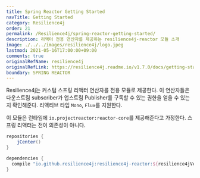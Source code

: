 ```yaml
---
title: Spring Reactor Getting Started
navTitle: Getting Started
category: Resilience4j
order: 21
permalink: /Resilience4j/spring-reactor-getting-started/
description: 리액터 전용 연산자를 제공하는 resilience4j-reactor 모듈 소개
image: ./../../images/resilience4j/logo.jpeg
lastmod: 2021-05-16T17:00:00+09:00
comments: true
originalRefName: resilience4j
originalRefLink: https://resilience4j.readme.io/v1.7.0/docs/getting-started-1
boundary: SPRING REACTOR
---
```


Resilience4j는 커스텀 스프링 리액터 연산자를 전용 모듈로 제공한다. 이 연산자들은 다운스트림 subscriber가 업스트림 Publisher를 구독할 수 있는 권한을 얻을 수 있는지 확인해준다. 리액티브 타입 `Mono`, `Flux`를 지원한다.

이 모듈은 런타임에 `io.projectreactor:reactor-core`를 제공해준다고 가정한다. 스프링 리액터는 전이 의존성이 아니다.

```gradle
repositories {
    jCenter()
}

dependencies {
  compile "io.github.resilience4j:resilience4j-reactor:${resilience4jVersion}"
}
```